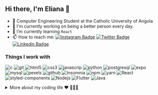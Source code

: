 <!--
### Hi there <img src="https://user-images.githubusercontent.com/1303154/88677602-1635ba80-d120-11ea-84d8-d263ba5fc3c0.gif" width="24px" alt="hi">
**ElianaNeto/ElianaNeto** is a ✨ _special_ ✨ repository because its `README.md` (this file) appears on your GitHub profile.

Here are some ideas to get you started:

- 🔭 I’m currently working on ...
- 🌱 I’m currently learning ...
- 👯 I’m looking to collaborate on ...
- 🤔 I’m looking for help with ...
- 💬 Ask me about ...
- 📫 How to reach me: ...
- 😄 Pronouns: ...
- ⚡ Fun fact: My name is Milenia because I was born in the new millennium....
There is the land where I share toys and take a break.
I'm learning building tools and AST recently.
-->

## Hi there, I'm Eliana 👋

- 📖  Computer Engineering Student at the Catholic University of Angola
- 🔭  I'm currently working on being a better person every day.
- 🌱  I’m currently learning `React`
- 📫  How to reach me: 
[![Instagram Badge](https://img.shields.io/badge/-@eliana__neto-6633cc?style=flat&labelColor=6633cc&logo=instagram&logoColor=white&link=https://www.instagram.com/eliana__neto/)](https://www.instagram.com/eliana__neto/)
[![Twitter Badge](https://img.shields.io/badge/-@eliana__neto-6633cc?style=flat&labelColor=6633cc&logo=twitter&logoColor=white&link=https://twitter.com/eliana__neto)](https://twitter.com/eliana__neto) 
[![Linkedin Badge](https://img.shields.io/badge/-Eliana%20Neto-6633cc?style=flat&logo=Linkedin&logoColor=white&link=https:/https://www.linkedin.com/in/eliana-neto-13361b207/)](https://www.linkedin.com/in/eliana-neto-13361b207/) 

<!-- [![Gmail Badge](https://img.shields.io/badge/-eliananeto29@gmail.com-6633cc?style=flat-square&logo=Gmail&logoColor=white&link=mailto:eliananeto29@gmail.com)](mailto:eliananeto29@gmail.com)
-->

<h3>Things I work with</h3>
<p>
  <img alt="c" src="https://img.shields.io/badge/-C-A8B9CC?style=flat&logo=c&logoColor=white" />
  <img alt="git" src="https://img.shields.io/badge/-Git-F05032?style=flat&logo=git&logoColor=white" />
  <img alt="html5" src="https://img.shields.io/badge/-HTML5-E34F26?style=flat&logo=html5&logoColor=white" />
  <img alt="css3" src="https://img.shields.io/badge/-CSS3-1572B6?style=flat&logo=css3&logoColor=white" />
  <img alt="javascrip" src="https://img.shields.io/badge/-JavaScript-F7DF1E?style=flat&logo=javascript&logoColor=white" />
  <img alt="python" src="https://img.shields.io/badge/-Python-3776AB?style=flat&logo=python&logoColor=white" />
  <img alt="postgresql" src="https://img.shields.io/badge/-PostgreSql-4169E1?style=flat&logo=postgresql&logoColor=white" />
  <img alt="expo" src="https://img.shields.io/badge/-Expo-000020?style=flat&logo=expo&logoColor=white" />
  <img alt="mysql" src="https://img.shields.io/badge/-MySql-4479A1?style=flat&logo=mysql&logoColor=white" />
  <img alt="pexels" src="https://img.shields.io/badge/-Pexels-05A081?style=flat&logo=pexels&logoColor=white" />
  <img alt="github" src="https://img.shields.io/badge/-GitHub-181717?style=flat&logo=github&logoColor=white" />
  <img alt="Insomnia" src="https://img.shields.io/badge/-Insomnia-5849BE?style=flat&logo=insomnia&logoColor=white" />
  <img alt="npm" src="https://img.shields.io/badge/-NPM-CB3837?style=flat&logo=npm&logoColor=white" />
  <img alt="yarn" src="https://img.shields.io/badge/-yarn-2C8EBB?style=flat&logo=yarn&logoColor=white" />
  <img alt="React" src="https://img.shields.io/badge/-React-45b8d8?style=flat&logo=react&logoColor=white" />
  <img alt="styled-components" src="https://img.shields.io/badge/-styledcomponents-DB7093?style=flat&logo=styledcomponents&logoColor=white" />
  <img alt="Nodejs" src="https://img.shields.io/badge/-Nodejs-43853d?style=flat&logo=Node.js&logoColor=white" />
  <img alt="Flutter" src="https://img.shields.io/badge/-Flutter-02569B?style=flat&logo=flutter&logoColor=white">
  <img alt="Java" src="https://img.shields.io/badge/-Java-f89820?style=flat&logo=java&logoColor=white">
  
</p>
<details>
    <summary>More about my coding life ❤️ 👩🏾‍💻</summary>
    <br/>
    <div align="center" >
    <a href="https://github.com/ElianaNeto">
    <img src="https://github-readme-streak-stats.herokuapp.com?user=ElianaNeto&theme=buefy-dark&hide_border=true"/>
    <img height="180em" src="https://github-readme-stats.vercel.app/api?username=ElianaNeto&show_icons=true&theme=material-palenight&include_all_commits=true&count_private=true"/> <br>
    <img height="180em" src="https://github-readme-stats.vercel.app/api/top-langs/?username=ElianaNeto&layout=compact&langs_count=7&theme=material-palenight"/>
    </div>
</details>




